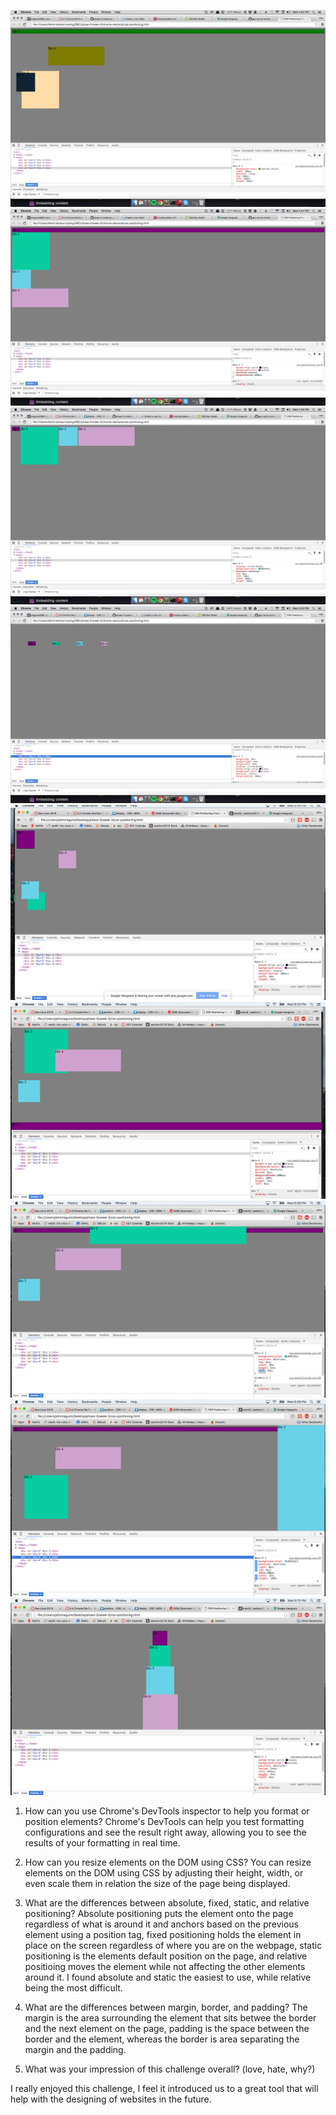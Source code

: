 ![1ColorChange](/week-3/imgs/1Change_Color.png)
![2Column](/week-3/imgs/2Column.png)
![3Row](/week-3/imgs/3Row.png)
![4Equidistant](/week-3/imgs/4Equidistant.png)
![5Squares](/week-3/imgs/5Squares.png)
![6Footer](/week-3/imgs/6Footer.png)
![7Header](/week-3/imgs/7Header.png)
![8Sidebar](/week-3/imgs/8Sidebar.png)
![9Creative](/week-3/imgs/9Creative.png)

1) How can you use Chrome's DevTools inspector to help you format or position elements?
Chrome's DevTools can help you test formatting configurations and see the result right away, allowing you to see the results of your formatting in real time.

2) How can you resize elements on the DOM using CSS?
You can resize elements on the DOM using CSS by adjusting their height, width, or even scale them in relation the size of the page being displayed.

3) What are the differences between absolute, fixed, static, and relative positioning?
Absolute positioning puts the element onto the page regardless of what is around it and anchors based on the previous element using a position tag, fixed positioning holds the element in place on the screen regardless of where you are on the webpage, static positioning is the elements default position on the page, and relative positioing moves the element while not affecting the other elements around it. I found absolute and static the easiest to use, while relative being the most difficult.

4) What are the differences between margin, border, and padding?
The margin is the area surrounding the element that sits betwee the border and the next element on the page, padding is the space between the border and the element, whereas the border is area separating the margin and the padding.

5) What was your impression of this challenge overall? (love, hate, why?)

I really enjoyed this challenge, I feel it introduced us to a great tool that will help with the designing of websites in the future.